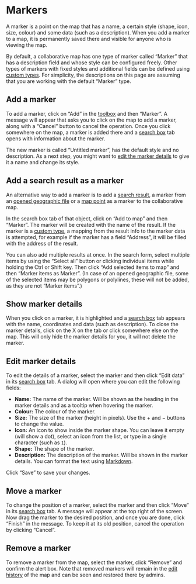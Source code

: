 # Markers

A marker is a point on the map that has a name, a certain style (shape, icon, size, colour) and some data (such as a description). When you add a marker to a map, it is permanently saved there and visible for anyone who is viewing the map.

By default, a collaborative map has one type of marker called “Marker” that has a description field and whose style can be configured freely. Other types of markers with fixed styles and additional fields can be defined using [custom types](../types/). For simplicity, the descriptions on this page are assuming that you are working with the default “Marker” type.

## Add a marker

To add a marker, click on “Add” in the [toolbox](../ui/#toolbox) and then “Marker”. A message will appear that asks you to click on the map to add a marker, along with a “Cancel” button to cancel the operation. Once you click somewhere on the map, a marker is added there and a [search box](../ui/#search-box) tab opens with information about the marker.

<Screencast :desktop="require('./add.mp4')" :mobile="require('./add-mobile.mp4')"></Screencast>

The new marker is called “Untitled marker”, has the default style and no description. As a next step, you might want to [edit the marker details](#edit-marker-details) to give it a name and change its style.

## Add a search result as a marker

An alternative way to add a marker is to add a [search result](../search/), a marker from an [opened geographic file](../files/) or a [map point](../click-marker/) as a marker to the collaborative map.

In the search box tab of that object, click on “Add to map” and then “Marker”. The marker will be created with the name of the result. If the marker is a [custom type](../types/), a mapping from the result info to the marker data is attempted, for example if the marker has a field “Address”, it will be filled with the address of the result.

<Screencast :desktop="require('./add-result.mp4')" :mobile="require('./add-result-mobile.mp4')"></Screencast>

You can also add multiple results at once. In the search form, select multiple items by using the “Select all” button or clicking individual items while holding the Ctrl or Shift key. Then click “Add selected items to map” and then “Marker items as Marker”. (In case of an opened geographic file, some of the selected items may be polygons or polylines, these will not be added, as they are not “Marker items”.)

<Screencast :desktop="require('./add-results.mp4')" :mobile="require('./add-results-mobile.mp4')"></Screencast>

## Show marker details

When you click on a marker, it is highlighted and a [search box](../ui/#search-box) tab appears with the name, coordinates and data (such as description). To close the marker details, click on the X on the tab or click somewhere else on the map. This will only hide the marker details for you, it will not delete the marker.

## Edit marker details

To edit the details of a marker, select the marker and then click “Edit data” in its [search box](../ui/#search-box) tab. A dialog will open where you can edit the following fields:
* **Name:** The name of the marker. Will be shown as the heading in the marker details and as a tooltip when hovering the marker.
* **Colour:** The colour of the marker.
* **Size:** The size of the marker (height in pixels). Use the + and &minus; buttons to change the value.
* **Icon:** An icon to show inside the marker shape. You can leave it empty (will show a dot), select an icon from the list, or type in a single character (such as `1`).
* **Shape:** The shape of the marker.
* **Description:** The description of the marker. Will be shown in the marker details. You can format the text using [Markdown](https://github.com/adam-p/markdown-here/wiki/Markdown-Cheatsheet).

Click “Save” to save your changes.

## Move a marker

To change the position of a marker, select the marker and then click “Move” in its [search box](../ui/#search-box) tab. A message will appear at the top right of the screen. Now drag the marker to the desired position, and once you are done, click “Finish” in the message. To keep it at its old position, cancel the operation by clicking “Cancel”.

<Screencast :desktop="require('./move.mp4')" :mobile="require('./move-mobile.mp4')"></Screencast>

## Remove a marker

To remove a marker from the map, select the marker, click “Remove” and confirm the alert box. Note that removed markers will remain in the [edit history](../history/) of the map and can be seen and restored there by admins.

<Screencast :desktop="require('./remove.mp4')" :mobile="require('./remove-mobile.mp4')"></Screencast>